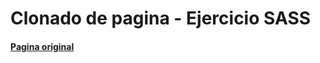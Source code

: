 <h1>Clonado de pagina - Ejercicio SASS</h1>
<h4><a href="https://demos.hogash.com/agency-html/index.html" alt="Pagina Origina">Pagina original</a></h4>